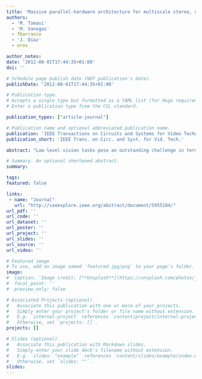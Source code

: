 ```yaml
---
title: 'Massive parallel-hardware architecture for multiscale stereo, optical flow and image-structure computation'
authors:
  - 'M. Tomasi'
  - 'M. Vanegas'
  - fbarranco
  - 'J. Díaz'
  - eros

author_notes:
date: '2012-08-01T17:44:35+01:00'
doi: ''

# Schedule page publish date (NOT publication's date).
publishDate: '2012-08-01T17:44:35+01:00'

# Publication type.
# Accepts a single type but formatted as a YAML list (for Hugo requirements).
# Enter a publication type from the CSL standard.

publication_types: ["article-journal"]

# Publication name and optional abbreviated publication name.
publication: 'IEEE Transactions on Circuits and Systems for Video Technology'
publication_short: 'IEEE Trans. on Circ. and Syst. for Vid. Tech.'

abstract: "Low-level vision tasks pose an outstanding challenge in terms of computational effort: pixel-wise operations require high-performance architectures to achieve real-time processing. Nowadays, diverse technologies permit a high level of parallelism and in this way researchers can address more and more complex on-chip low-level vision-feature extraction. In the state of the art, different architectures have been described that process single vision modes in real time but multiple computer vision modes are seldom conjointly computed on a single device to produce a general-purpose on-chip low-level vision system: this may be the basis for mid-level or high-level vision tasks. We present here a novel architecture for multiple-vision feature extraction that includes multiscale optical flow, disparity, energy, orientation, and phase. A high degree of robustness in real-life situations is obtained thanks to adopting phase-based models (at the cost of relatively high computing resource requirements). The high flexibility of the reconfigurable devices used allows for the exploration of different hardware configurations to deal with final target and user requirements. Making use of this novel architecture and hardware-sharing techniques we describe a co-processing board implementation as a case study. It reaches an outstanding computing power of 92.3 GigaOPS at very low power consumption (approximately 12.9 GigaOPS/W)."

# Summary. An optional shortened abstract.
summary:

tags:
featured: false

links:
 - name: "Journal"
   url: "http://ieeexplore.ieee.org/abstract/document/5955104/"
url_pdf: ''
url_code: ''
url_dataset: ''
url_poster: ''
url_project: ''
url_slides: ''
url_source: ''
url_video: ''

# Featured image
# To use, add an image named `featured.jpg/png` to your page's folder.
image:
#  caption: 'Image credit: [**Unsplash**](https://unsplash.com/photos/jdD8gXaTZsc)'
#  focal_point: ''
#  preview_only: false

# Associated Projects (optional).
#   Associate this publication with one or more of your projects.
#   Simply enter your project's folder or file name without extension.
#   E.g. `internal-project` references `content/project/internal-project/index.md`.
#   Otherwise, set `projects: []`.
projects: []

# Slides (optional).
#   Associate this publication with Markdown slides.
#   Simply enter your slide deck's filename without extension.
#   E.g. `slides: "example"` references `content/slides/example/index.md`.
#   Otherwise, set `slides: ""`.
slides:
---
```

